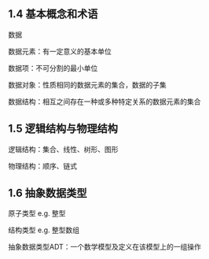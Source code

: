 ## 1.4 基本概念和术语

数据

数据元素：有一定意义的基本单位

数据项：不可分割的最小单位

数据对象：性质相同的数据元素的集合，数据的子集

数据结构：相互之间存在一种或多种特定关系的数据元素的集合

## 1.5 逻辑结构与物理结构

逻辑结构：集合、线性、树形、图形

物理结构：顺序、链式

## 1.6 抽象数据类型

原子类型 e.g. 整型

结构类型 e.g. 整型数组

抽象数据类型ADT：一个数学模型及定义在该模型上的一组操作






#    



